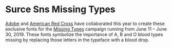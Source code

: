 # Surce Sns Missing Types

[Adobe] and [American Red Cross] have collaborated this year to create these exclusive fonts for the [Missing Types] campaign running from June 11 – June 30, 2019. These fonts symbolize the importance of A, B and O blood types missing by replacing those letters in the typeface with a blood drop.

[Adobe]: https://www.adobe.com/
[American Red Cross]: https://www.redcross.org/
[Missing Types]: https://www.redcrossblood.org/missingtypes.html
